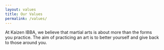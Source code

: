 ```yaml
---
layout: values
title: Our Values
permalink: /values/
---
```



At Kaizen IBBA, we believe that martial arts is about more than the forms you practice. The aim of practicing an art is to better yourself and give back to those around you.